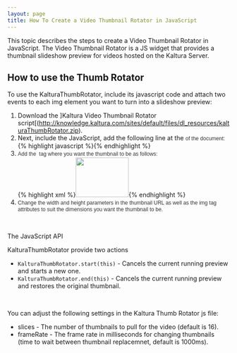 ```yaml
---
layout: page
title: How To Create a Video Thumbnail Rotator in JavaScript
---
```


This topic describes the steps to create a Video Thumbnail Rotator in JavaScript. The Video Thumbnail Rotator is a JS widget that provides a thumbnail slideshow preview for videos hosted on the Kaltura Server.

## How to use the Thumb Rotator  

To use the KalturaThumbRotator, include its javascript code and attach two events to each img element you want to turn into a slideshow preview:
</p>

1.  Download the ]Kaltura Video Thumbnail Rotator script[(http://knowledge.kaltura.com/sites/default/files/dl_resources/kalturaThumbRotator.zip).
2.  Next, include the JavaScript, add the following line at the </span><em style="color: #333333; font-family: Arial, 'Helvetica Neue', Helvetica, sans-serif; font-size: 12px; line-height: 15px;"><strong><head></strong></em><span style="color: #333333; font-family: Arial, 'Helvetica Neue', Helvetica, sans-serif; font-size: 12px; line-height: 15px;"> of the document:<br /></span>{% highlight javascript %}<script type="text/javascript" src="kaltura\_thumb\_rotator.js"></script>{% endhighlight %}
3.  <span style="color: #333333; font-family: Arial, 'Helvetica Neue', Helvetica, sans-serif;"><span style="color: #333333; font-family: Arial, 'Helvetica Neue', Helvetica, sans-serif;"><span style="font-size: 12px; line-height: 15px;">Add the <strong><img></strong> tag where you want the thumbnail to be as follows:<br /></span></span></span>{% highlight xml %}<img src="http://cdn.kaltura.com/p/309/sp/0/thumbnail/entry\_id/1\_gdmcbimk/width/120/height/90" width="120" height="90" onmouseover="KalturaThumbRotator.start(this)" onmouseout="KalturaThumbRotator.end(this)">{% endhighlight %}
4.  <span style="color: #333333; font-family: Arial, 'Helvetica Neue', Helvetica, sans-serif; font-size: 12px; line-height: 15px;">Change the width and height parameters in the thumbnail URL as well as the img tag attributes to suit the dimensions you want the thumbnail to be.</span>

 

<p class="mce-heading-2">
  The JavaScript API
</p>

KalturaThumbRotator provide two actions

*   `KalturaThumbRotator.start(this)` - Cancels the current running preview and starts a new one. 
*   `KalturaThumbRotator.end(this)` - Cancels the current running preview and restores the original thumbnail.

 

You can adjust the following settings in the Kaltura Thumb Rotator js file:

*   slices - The number of thumbnails to pull for the video (default is 16).
*   frameRate - The frame rate in milliseconds for changing thumbnails (time to wait between thumbnail replacemnet, default is 1000ms).
